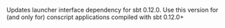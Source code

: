 Updates launcher interface dependency for sbt 0.12.0. Use this version
for (and only for) conscript applications compiled with sbt 0.12.0+
